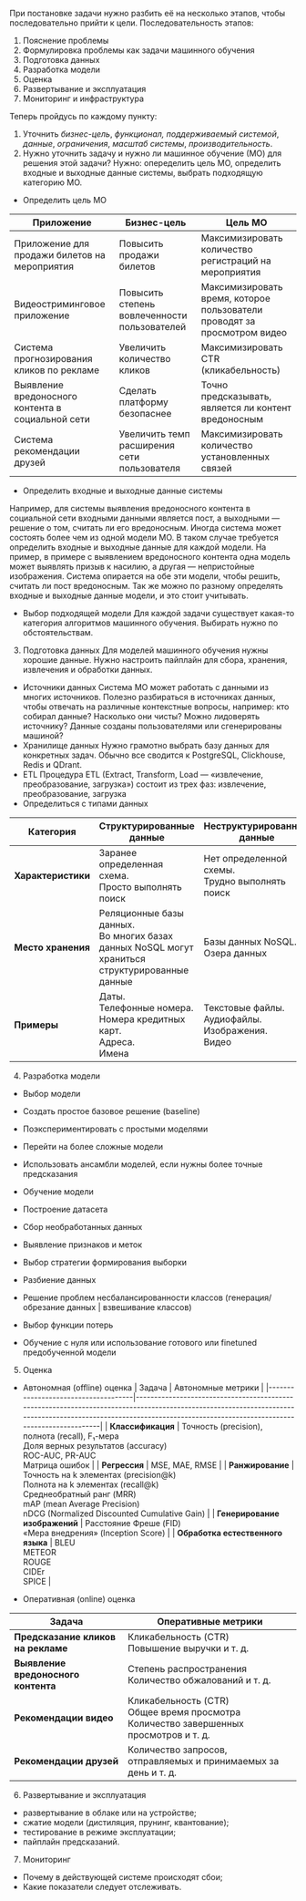 При постановке задачи нужно разбить её на несколько этапов, чтобы последовательно прийти к цели. 
Последовательность этапов:
1. Пояснение проблемы
2. Формулировка проблемы как задачи машинного обучения
3. Подготовка данных
4. Разработка модели
5. Оценка
6. Развертывание и эксплуатация
7. Мониторинг и инфраструктура

Теперь пройдусь по каждому пункту:
1. Уточнить *бизнес-цель*, *функционал, поддерживаемый системой*, *данные*, *ограничения*, *масштаб системы*, *производительность*.
2. Нужно уточнить задачу и нужно ли машинное обучение (МО) для решения этой задачи? Нужно: опеределить цель МО, определить входные и выходные данные системы, выбрать подходящую категорию МО.
* Определить цель МО

| Приложение                              | Бизнес-цель                          | Цель МО                                      |
|-----------------------------------------|--------------------------------------|----------------------------------------------|
| Приложение для продажи билетов на мероприятия | Повысить продажи билетов            | Максимизировать количество регистраций на мероприятия |
| Видеостриминговое приложение            | Повысить степень вовлеченности пользователей | Максимизировать время, которое пользователи проводят за просмотром видео |
| Система прогнозирования кликов по рекламе | Увеличить количество кликов          | Максимизировать CTR (кликабельность)         |
| Выявление вредоносного контента в социальной сети | Сделать платформу безопаснее        | Точно предсказывать, является ли контент вредоносным |
| Система рекомендации друзей             | Увеличить темп расширения сети пользователя | Максимизировать количество установленных связей |

* Определить входные и выходные данные системы

Например, для системы выявления вредоносного контента в социальной сети входными данными является пост, а выходными — решение о том, считать ли его вредоносным.
Иногда система может состоять более чем из одной модели МО. 
В таком случае требуется определить входные и выходные данные для каждой модели. На пример, в примере с выявлением вредоносного контента одна модель может выявлять призыв к насилию, а другая — непристойные изображения. 
Система опирается на обе эти модели, чтобы решить, считать ли пост вредоносным.
Так же можно по разному определять входные и выходные данные модели, и это стоит учитывать.

* Выбор подходящей модели
Для каждой задачи существует какая-то категория алгоритмов машинного обучения. Выбирать нужно по обстоятельствам.

3. Подготовка данных
Для моделей машинного обучения нужны хорошие данные. Нужно настроить пайплайн для сбора,
хранения, извлечения и обработки данных.
 * Источники данных
Система МО может работать с данными из многих источников. Полезно разбираться в источниках данных, чтобы отвечать на различные контекстные
вопросы, например: кто собирал данные? Насколько они чисты? Можно лидоверять источнику? Данные созданы пользователями или сгенерированы машиной?
 * Хранилище данных
Нужно грамотно выбрать базу данных для конкретных задач. Обычно все сводится к PostgreSQL, Clickhouse, Redis и QDrant.
 * ETL
Процедура ETL (Extract, Transform, Load — «извлечение, преобразование, загрузка») состоит из трех фаз: извлечение, преобразование, загрузка
 * Определиться с типами данных

 | Категория               | Структурированные данные                                                                 | Неструктурированные данные                                                                 |
|-------------------------|------------------------------------------------------------------------------------------|--------------------------------------------------------------------------------------------|
| **Характеристики**       | Заранее определенная схема.<br>Просто выполнять поиск                                      | Нет определенной схемы.<br>Трудно выполнять поиск                                           |
| **Место хранения**       | Реляционные базы данных.<br>Во многих базах данных NoSQL могут храниться структурированные данные | Базы данных NoSQL.<br>Озера данных                                                          |
| **Примеры**              | Даты.<br>Телефонные номера.<br>Номера кредитных карт.<br>Адреса.<br>Имена                | Текстовые файлы.<br>Аудиофайлы.<br>Изображения.<br>Видео                                   |

4. Разработка модели

* Выбор модели
 * Создать простое базовое решение (baseline)
 * Поэкспериментировать с простыми моделями
 * Перейти на более сложные модели
 * Использовать ансамбли моделей, если нужны более точные предсказания

* Обучение модели

 * Построение датасета
  * Сбор необработанных данных
  * Выявление признаков и меток
  * Выбор стратегии формирования выборки
  * Разбиение данных
  * Решение проблем несбалансированности классов (генерация/обрезание данных | взвешивание классов)
 * Выбор функции потерь
 * Обучение с нуля или использование готового или finetuned предобученной модели

5. Оценка
* Автономная (offline) оценка
| Задача                              | Автономные метрики                                                                                                                                                                                                 |
|-------------------------------------|--------------------------------------------------------------------------------------------------------------------------------------------------------------------------------------------------------------------|
| **Классификация**                   | Точность (precision), полнота (recall), F₁-мера<br>Доля верных результатов (accuracy)<br>ROC-AUC, PR-AUC<br>Матрица ошибок                                                                                         |
| **Регрессия**                       | MSE, MAE, RMSE                                                                                                                                                                                                     |
| **Ранжирование**                    | Точность на k элементах (precision@k)<br>Полнота на k элементах (recall@k)<br>Среднеобратный ранг (MRR)<br>mAP (mean Average Precision)<br>nDCG (Normalized Discounted Cumulative Gain)                            |
| **Генерирование изображений**       | Расстояние Фреше (FID) <br>«Мера внедрения» (Inception Score)                                                                                                                                              |
| **Обработка естественного языка**   | BLEU <br>METEOR <br>ROUGE <br>CIDEr <br>SPICE                                                                                                                                                  |


* Оперативная (online) оценка

| Задача                              | Оперативные метрики                                                                         |
|-------------------------------------|---------------------------------------------------------------------------------------------|
| **Предсказание кликов на рекламе**  | Кликабельность (CTR)<br>Повышение выручки и т. д.                                           |
| **Выявление вредоносного контента** | Степень распространения<br>Количество обжалований и т. д.                                   |
| **Рекомендации видео**              | Кликабельность (CTR)<br>Общее время просмотра<br>Количество завершенных просмотров и т. д.  |
| **Рекомендации друзей**             | Количество запросов, отправляемых и принимаемых за день и т. д.                            |

6. Развертывание и эксплуатация

* развертывание в облаке или на устройстве;
* сжатие модели (дистиляция, прунинг, квантование);
* тестирование в режиме эксплуатации;
* пайплайн предсказаний.

7. Мониторинг

* Почему в действующей системе происходят сбои;
* Какие показатели следует отслеживать.

